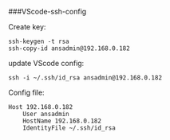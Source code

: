 ###VScode-ssh-config

Create key:
	
	ssh-keygen -t rsa
	ssh-copy-id ansadmin@192.168.0.182

update VScode config:

	ssh -i ~/.ssh/id_rsa ansadmin@192.168.0.182


Config file: 

	Host 192.168.0.182
		User ansadmin
		HostName 192.168.0.182
		IdentityFile ~/.ssh/id_rsa